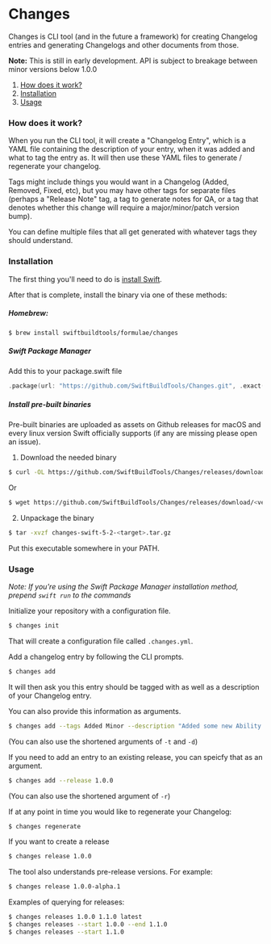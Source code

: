 # Changes

Changes is CLI tool (and in the future a framework) for creating Changelog entries and generating Changelogs and other documents from those.  

**Note:** This is still in early development. API is subject to breakage between minor versions below 1.0.0

1. [How does it work?](#how-does-it-work)
2. [Installation](#installation)
3. [Usage](#usage)

### How does it work? 

When you run the CLI tool, it will create a "Changelog Entry", which is a YAML file containing the description 
of your entry, when it was added and what to tag the entry as. It will then use these YAML files to 
generate / regenerate your changelog.

Tags might include things you would want in a Changelog (Added, Removed, Fixed, etc), but you may have 
other tags for separate files (perhaps a "Release Note" tag, a tag to generate notes for QA, or a tag that denotes 
whether this change will require a major/minor/patch version bump). 

You can define multiple files that all get generated with whatever tags they should understand.

### Installation

The first thing you'll need to do is [install Swift](https://swift.org/download/#using-downloads).

After that is complete, install the binary via one of these methods:

##### Homebrew: 

```bash
$ brew install swiftbuildtools/formulae/changes
```

##### Swift Package Manager

Add this to your package.swift file
```swift
.package(url: "https://github.com/SwiftBuildTools/Changes.git", .exact("0.1.0"))
```

##### Install pre-built binaries

Pre-built binaries are uploaded as assets on Github releases for macOS and every linux version Swift officially 
supports (if any are missing please open an issue).

1. Download the needed binary

```bash
$ curl -OL https://github.com/SwiftBuildTools/Changes/releases/download/<version>/changes-swift-5-2-<target>.tar.gz
```

Or

```bash
$ wget https://github.com/SwiftBuildTools/Changes/releases/download/<version>/changes-swift-5-2-<target>.tar.gz
```

2. Unpackage the binary

```bash
$ tar -xvzf changes-swift-5-2-<target>.tar.gz 
```

Put this executable somewhere in your PATH.

### Usage

_Note: If you're using the Swift Package Manager installation method, prepend `swift run` to the commands_

Initialize your repository with a configuration file.
```bash
$ changes init
```

That will create a configuration file called `.changes.yml`. 

Add a changelog entry by following the CLI prompts.
```bash
$ changes add
```

It will then ask you this entry should be tagged with as well as a description of your Changelog entry.

You can also provide this information as arguments.
```bash
$ changes add --tags Added Minor --description "Added some new Ability!"
```
(You can also use the shortened arguments of `-t` and `-d`)

If you need to add an entry to an existing release, you can speicfy that as an argument.
```bash
$ changes add --release 1.0.0
```
(You can also use the shortened argument of `-r`)

If at any point in time you would like to regenerate your Changelog:
```bash
$ changes regenerate
```

If you want to create a release

```bash
$ changes release 1.0.0
```

The tool also understands pre-release versions. For example: 
```bash
$ changes release 1.0.0-alpha.1
```

Examples of querying for releases:

```bash
$ changes releases 1.0.0 1.1.0 latest
$ changes releases --start 1.0.0 --end 1.1.0
$ changes releases --start 1.1.0
```
